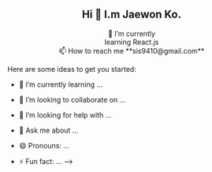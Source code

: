 ## <div align=center> Hi 👋 I.m Jaewon Ko.</div>


<div align=center>  🌱 I’m currently <div style=strong> learning React.js </div> </div>
<div align=center>  📫 How to reach me **sis9410@gmail.com** </div>

Here are some ideas to get you started:


- 🌱 I’m currently learning ...
- 👯 I’m looking to collaborate on ...
- 🤔 I’m looking for help with ...
- 💬 Ask me about ...

- 😄 Pronouns: ...
- ⚡ Fun fact: ...
-->
